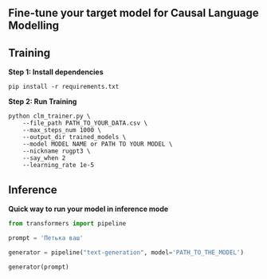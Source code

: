## Fine-tune your target model for Causal Language Modelling

## Training

**Step $1$: Install dependencies**

```
pip install -r requirements.txt
```

**Step $2$: Run Training**

``` shell
python clm_trainer.py \
    --file_path PATH_TO_YOUR_DATA.csv \
    --max_steps_num 1000 \
    --output_dir trained_models \
    --model MODEL NAME or PATH TO YOUR MODEL \
    --nickname rugpt3 \
    --say_when 2
    --learning_rate 1e-5
```
## Inference

**Quick way to run your model in inference mode**

``` python
from transformers import pipeline

prompt = 'Петька ваш'

generator = pipeline("text-generation", model='PATH_TO_THE_MODEL')

generator(prompt)
```
